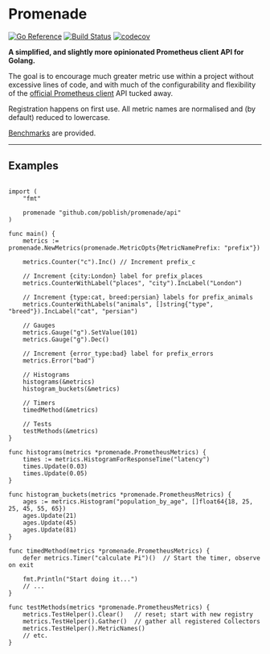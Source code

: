 # Promenade

[![Go Reference](https://pkg.go.dev/badge/github.com/poblish/promenade.svg)](https://pkg.go.dev/github.com/poblish/promenade)
[![Build Status](https://travis-ci.org/poblish/promenade.svg?branch=master)](https://travis-ci.org/poblish/promenade)
[![codecov](https://codecov.io/gh/poblish/promenade/branch/master/graph/badge.svg?token=mmuq7NfHLd)](https://codecov.io/gh/poblish/promenade)

**A simplified, and slightly more opinionated Prometheus client API for Golang.**

The goal is to encourage much greater metric use within a project without excessive lines of code, and with much of the configurability and flexibility of the [official Prometheus client](https://pkg.go.dev/github.com/prometheus/client_golang/prometheus) API tucked away.

Registration happens on first use. All metric names are normalised and (by default) reduced to lowercase.

[Benchmarks](https://github.com/poblish/promenade/blob/master/api/api_benchmarks_test.go) are provided.

----

## Examples

```golang

import (
    "fmt"

    promenade "github.com/poblish/promenade/api"
)

func main() {
    metrics := promenade.NewMetrics(promenade.MetricOpts{MetricNamePrefix: "prefix"})

    metrics.Counter("c").Inc() // Increment prefix_c

    // Increment {city:London} label for prefix_places
    metrics.CounterWithLabel("places", "city").IncLabel("London")

    // Increment {type:cat, breed:persian} labels for prefix_animals
    metrics.CounterWithLabels("animals", []string{"type", "breed"}).IncLabel("cat", "persian")

    // Gauges
    metrics.Gauge("g").SetValue(101)
    metrics.Gauge("g").Dec()

    // Increment {error_type:bad} label for prefix_errors
    metrics.Error("bad")

    // Histograms
    histograms(&metrics)
    histogram_buckets(&metrics)

    // Timers
    timedMethod(&metrics)

    // Tests
    testMethods(&metrics)
}

func histograms(metrics *promenade.PrometheusMetrics) {
    times := metrics.HistogramForResponseTime("latency")
    times.Update(0.03)
    times.Update(0.05)
}

func histogram_buckets(metrics *promenade.PrometheusMetrics) {
    ages := metrics.Histogram("population_by_age", []float64{18, 25, 25, 45, 55, 65})
    ages.Update(21)
    ages.Update(45)
    ages.Update(81)
}

func timedMethod(metrics *promenade.PrometheusMetrics) {
    defer metrics.Timer("calculate Pi")()  // Start the timer, observe on exit

    fmt.Println("Start doing it...")
    // ...
}

func testMethods(metrics *promenade.PrometheusMetrics) {
    metrics.TestHelper().Clear()   // reset; start with new registry
    metrics.TestHelper().Gather()  // gather all registered Collectors 
    metrics.TestHelper().MetricNames()
    // etc.
}
```